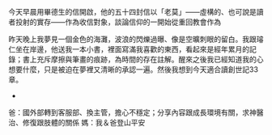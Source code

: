 今天早晨用畢德生的信開啟，他的五十四封信以「老莫」——虛構的、也可說是讀者投射的實存——作為收信對象，談論信仰的一開始從重回教會作為

昨天晚上我夢見一個金色的海灘，波浪的閃爍過曝、像是空曠刺眼的留白。我跟璿仁坐在岸邊，他送我一本小書，裡面寫滿我喜歡的東西，看起來是經年累月的記錄；書上充斥摩擦與筆畫的痕跡，為時間的存在註解。醒來之後我已經知道我的心想要什麼，只是被迫在夢裡又清晰的承認一遍。然後我想到今天適合讀創世記33章。

-
爸：國外部轉到客服部、換主管，擔心不穩定；分享內容跟成長環境有關，求神醫治、修復跟肢體的關係
媽：我＆爸登山平安